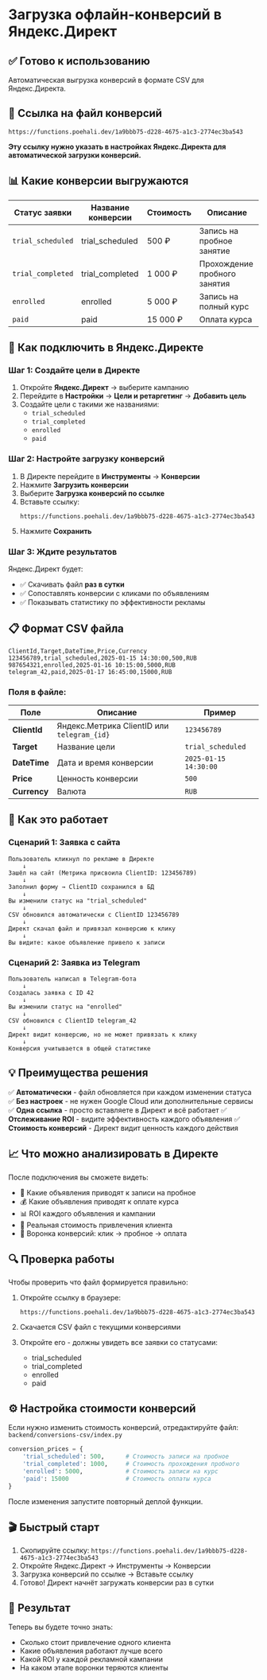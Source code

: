 # Загрузка офлайн-конверсий в Яндекс.Директ

## ✅ Готово к использованию

Автоматическая выгрузка конверсий в формате CSV для Яндекс.Директа.

## 🔗 Ссылка на файл конверсий

```
https://functions.poehali.dev/1a9bbb75-d228-4675-a1c3-2774ec3ba543
```

**Эту ссылку нужно указать в настройках Яндекс.Директа для автоматической загрузки конверсий.**

## 📊 Какие конверсии выгружаются

| Статус заявки | Название конверсии | Стоимость | Описание |
|---------------|-------------------|-----------|----------|
| `trial_scheduled` | trial_scheduled | 500 ₽ | Запись на пробное занятие |
| `trial_completed` | trial_completed | 1 000 ₽ | Прохождение пробного занятия |
| `enrolled` | enrolled | 5 000 ₽ | Запись на полный курс |
| `paid` | paid | 15 000 ₽ | Оплата курса |

## 🎯 Как подключить в Яндекс.Директе

### Шаг 1: Создайте цели в Директе

1. Откройте **Яндекс.Директ** → выберите кампанию
2. Перейдите в **Настройки** → **Цели и ретаргетинг** → **Добавить цель**
3. Создайте цели с такими же названиями:
   - `trial_scheduled`
   - `trial_completed`
   - `enrolled`
   - `paid`

### Шаг 2: Настройте загрузку конверсий

1. В Директе перейдите в **Инструменты** → **Конверсии**
2. Нажмите **Загрузить конверсии**
3. Выберите **Загрузка конверсий по ссылке**
4. Вставьте ссылку:
   ```
   https://functions.poehali.dev/1a9bbb75-d228-4675-a1c3-2774ec3ba543
   ```
5. Нажмите **Сохранить**

### Шаг 3: Ждите результатов

Яндекс.Директ будет:
- ✅ Скачивать файл **раз в сутки**
- ✅ Сопоставлять конверсии с кликами по объявлениям
- ✅ Показывать статистику по эффективности рекламы

## 📋 Формат CSV файла

```csv
ClientId,Target,DateTime,Price,Currency
123456789,trial_scheduled,2025-01-15 14:30:00,500,RUB
987654321,enrolled,2025-01-16 10:15:00,5000,RUB
telegram_42,paid,2025-01-17 16:45:00,15000,RUB
```

### Поля в файле:

| Поле | Описание | Пример |
|------|----------|--------|
| **ClientId** | Яндекс.Метрика ClientID или `telegram_{id}` | `123456789` |
| **Target** | Название цели | `trial_scheduled` |
| **DateTime** | Дата и время конверсии | `2025-01-15 14:30:00` |
| **Price** | Ценность конверсии | `500` |
| **Currency** | Валюта | `RUB` |

## 🔄 Как это работает

### Сценарий 1: Заявка с сайта
```
Пользователь кликнул по рекламе в Директе
    ↓
Зашёл на сайт (Метрика присвоила ClientID: 123456789)
    ↓
Заполнил форму → ClientID сохранился в БД
    ↓
Вы изменили статус на "trial_scheduled"
    ↓
CSV обновился автоматически с ClientID 123456789
    ↓
Директ скачал файл и привязал конверсию к клику
    ↓
Вы видите: какое объявление привело к записи
```

### Сценарий 2: Заявка из Telegram
```
Пользователь написал в Telegram-бота
    ↓
Создалась заявка с ID 42
    ↓
Вы изменили статус на "enrolled"
    ↓
CSV обновился с ClientID telegram_42
    ↓
Директ видит конверсию, но не может привязать к клику
    ↓
Конверсия учитывается в общей статистике
```

## 💡 Преимущества решения

✅ **Автоматически** - файл обновляется при каждом изменении статуса
✅ **Без настроек** - не нужен Google Cloud или дополнительные сервисы
✅ **Одна ссылка** - просто вставляете в Директ и всё работает
✅ **Отслеживание ROI** - видите эффективность каждого объявления
✅ **Стоимость конверсий** - Директ видит ценность каждого действия

## 📈 Что можно анализировать в Директе

После подключения вы сможете видеть:
- 🎯 Какие объявления приводят к записи на пробное
- 💰 Какие объявления приводят к оплате курса
- 📊 ROI каждого объявления и кампании
- 💸 Реальная стоимость привлечения клиента
- 🔄 Воронка конверсий: клик → пробное → оплата

## 🔍 Проверка работы

Чтобы проверить что файл формируется правильно:

1. Откройте ссылку в браузере:
   ```
   https://functions.poehali.dev/1a9bbb75-d228-4675-a1c3-2774ec3ba543
   ```

2. Скачается CSV файл с текущими конверсиями

3. Откройте его - должны увидеть все заявки со статусами:
   - trial_scheduled
   - trial_completed
   - enrolled
   - paid

## ⚙️ Настройка стоимости конверсий

Если нужно изменить стоимость конверсий, отредактируйте файл:
`backend/conversions-csv/index.py`

```python
conversion_prices = {
    'trial_scheduled': 500,      # Стоимость записи на пробное
    'trial_completed': 1000,     # Стоимость прохождения пробного
    'enrolled': 5000,            # Стоимость записи на курс
    'paid': 15000                # Стоимость оплаты курса
}
```

После изменения запустите повторный деплой функции.

## 🎬 Быстрый старт

1. Скопируйте ссылку: `https://functions.poehali.dev/1a9bbb75-d228-4675-a1c3-2774ec3ba543`
2. Откройте Яндекс.Директ → Инструменты → Конверсии
3. Загрузка конверсий по ссылке → Вставьте ссылку
4. Готово! Директ начнёт загружать конверсии раз в сутки

## 🚀 Результат

Теперь вы будете точно знать:
- Сколько стоит привлечение одного клиента
- Какие объявления работают лучше всего
- Какой ROI у каждой рекламной кампании
- На каком этапе воронки теряются клиенты
